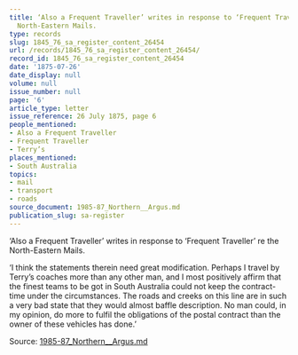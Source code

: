 ```yaml
---
title: ‘Also a Frequent Traveller’ writes in response to ‘Frequent Traveller’ re the
  North-Eastern Mails.
type: records
slug: 1845_76_sa_register_content_26454
url: /records/1845_76_sa_register_content_26454/
record_id: 1845_76_sa_register_content_26454
date: '1875-07-26'
date_display: null
volume: null
issue_number: null
page: '6'
article_type: letter
issue_reference: 26 July 1875, page 6
people_mentioned:
- Also a Frequent Traveller
- Frequent Traveller
- Terry’s
places_mentioned:
- South Australia
topics:
- mail
- transport
- roads
source_document: 1985-87_Northern__Argus.md
publication_slug: sa-register
---
```


‘Also a Frequent Traveller’ writes in response to ‘Frequent Traveller’ re the North-Eastern Mails.

‘I think the statements therein need great modification.  Perhaps I travel by Terry’s coaches more than any other man, and I most positively affirm that the finest teams to be got in South Australia could not keep the contract-time under the circumstances.  The roads and creeks on this line are in such a very bad state that they would almost baffle description.  No man could, in my opinion, do more to fulfil the obligations of the postal contract than the owner of these vehicles has done.’

Source: [1985-87_Northern__Argus.md](/downloads/markdown/1985-87_Northern__Argus.md)
